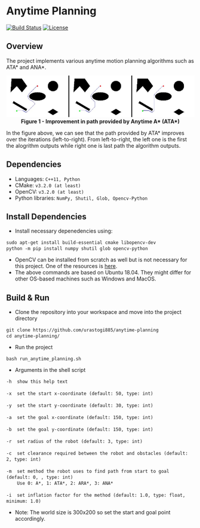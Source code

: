 # Anytime Planning
[![Build Status](https://travis-ci.org/urastogi885/anytime-planning.svg?branch=main)](https://travis-ci.org/urastogi885/anytime-planning)
[![License](https://img.shields.io/badge/License-MIT-blue.svg)](https://github.com/urastogi885/anytime-planning/blob/main/LICENSE)

## Overview
The project implements various anytime motion planning algorithms such as ATA* and ANA*.

<p align="center">
  <img src="https://github.com/urastogi885/anytime-planning/blob/main/images/readme/ata_star_combine.jpg">
  <br><b>Figure 1 - Improvement in path provided by Anytime A* (ATA*)</b><br>
</p>

In the figure above, we can see that the path provided by ATA* improves over the iterations (left-to-right). From left-to-right, the left one is the first the alogrithm outputs while right one is last path the algorithm outputs.

## Dependencies
- Languages: `C++11, Python`
- CMake: `v3.2.0 (at least)`
- OpenCV: `v3.2.0 (at least)`
- Python libraries: `NumPy, Shutil, Glob, Opencv-Python`

## Install Dependencies
- Install necessary depenedencies using:
```
sudo apt-get install build-essential cmake libopencv-dev
python -m pip install numpy shutil glob opencv-python
```
- OpenCV can be installed from scratch as well but is not necessary for this project. One of the resources is [here](https://learnopencv.com/install-opencv-4-on-ubuntu-18-04/).
- The above commands are based on Ubuntu 18.04. They might differ for other OS-based machines such as Windows and MacOS.

## Build & Run
- Clone the repository into your workspace and move into the project directory
```
git clone https://github.com/urastogi885/anytime-planning
cd anytime-planning/
```
- Run the project
```
bash run_anytime_planning.sh
```
- Arguments in the shell script
```
-h  show this help text

-x  set the start x-coordinate (default: 50, type: int)

-y  set the start y-coordinate (default: 30, type: int)

-a  set the goal x-coordinate (default: 150, type: int)

-b  set the goal y-coordinate (default: 150, type: int)

-r  set radius of the robot (default: 3, type: int)

-c  set clearance required between the robot and obstacles (default: 2, type: int)

-m  set method the robot uses to find path from start to goal (default: 0, , type: int)
    Use 0: A*, 1: ATA*, 2: ARA*, 3: ANA*
    
-i  set inflation factor for the method (default: 1.0, type: float, minimum: 1.0)
```
- Note: The world size is 300x200 so set the start and goal point accordingly.
